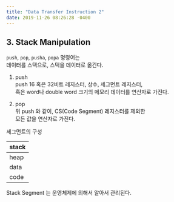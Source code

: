 ```yaml
---
title: "Data Transfer Instruction 2"
date: 2019-11-26 08:26:28 -0400
---
```


## 3. Stack Manipulation

`push`, `pop`, `pusha`, `popa` 명령어는  
데이터를 스택으로, 스택을 데이터로 옮긴다.  

1. push  
push 16 혹은 32비트 레지스터, 상수, 세그먼트 레지스터,  
혹은 word나 double word 크기의 메모리 데이터를 연산자로 가진다.  

2. pop  
위 push 와 같이, CS(Code Segment) 레지스터를 제외한  
모든 값을 연산자로 가진다.  

세그먼트의 구성  

|stack|
|---|
|heap|
|data|
|code|

Stack Segment 는 운영체제에 의해서 알아서 관리된다.  
